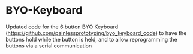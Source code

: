 # BYO-Keyboard

Updated code for the 6 button BYO Keyboard (https://github.com/painlessprototyping/byo_keyboard_code) to have the buttons hold while the button is held, and to allow reprogramming the buttons via a serial communication
